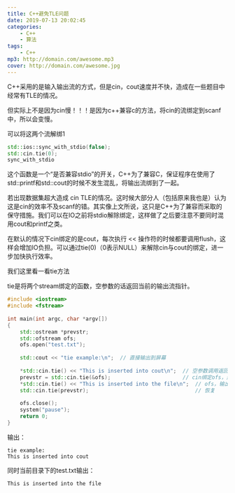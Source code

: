 ```yaml
---
title: C++避免TLE问题
date: 2019-07-13 20:02:45
categories:
    - C++
    - 算法
tags: 
    - C++
mp3: http://domain.com/awesome.mp3
cover: http://domain.com/awesome.jpg
---
```


C++采用的是输入输出流的方式，但是cin，cout速度并不快，造成在一些题目中经常有TLE的情况。

但实际上不是因为cin慢！！！是因为c++兼容c的方法，将cin的流绑定到scanf中，所以会变慢。

可以将这两个流解绑1
```c++
std::ios::sync_with_stdio(false);
std::cin.tie(0);
sync_with_stdio
```
这个函数是一个“是否兼容stdio”的开关，C++为了兼容C，保证程序在使用了std::printf和std::cout的时候不发生混乱，将输出流绑到了一起。

若出现数据集超大造成 cin TLE的情况。这时候大部分人（包括原来我也是）认为这是cin的效率不及scanf的错。其实像上文所说，这只是C++为了兼容而采取的保守措施。我们可以在IO之前将stdio解除绑定，这样做了之后要注意不要同时混用cout和printf之类。

在默认的情况下cin绑定的是cout，每次执行 << 操作符的时候都要调用flush，这样会增加IO负担。可以通过tie(0)（0表示NULL）来解除cin与cout的绑定，进一步加快执行效率。

我们这里看一看tie方法

tie是将两个stream绑定的函数，空参数的话返回当前的输出流指针。
```c++
#include <iostream>
#include <fstream>
 
int main(int argc, char *argv[])
{
	std::ostream *prevstr;
	std::ofstream ofs;
	ofs.open("test.txt");
 
	std::cout << "tie example:\n";	// 直接输出到屏幕
 
	*std::cin.tie() << "This is inserted into cout\n";	// 空参数调用返回默认的output stream，也就是cout
	prevstr = std::cin.tie(&ofs);						// cin绑定ofs，返回原来的output stream
	*std::cin.tie() << "This is inserted into the file\n";	// ofs，输出到文件
	std::cin.tie(prevstr);									// 恢复
 
	ofs.close();
	system("pause");
	return 0;
}
```
输出：
```
tie example:
This is inserted into cout
```

同时当前目录下的test.txt输出：
```
This is inserted into the file
```